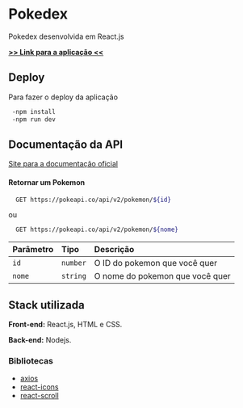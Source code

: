 # Pokedex

Pokedex desenvolvida em React.js

**[>> Link para a aplicação <<](https://reactpokemonapi.netlify.app/)**

## Deploy

Para fazer o deploy da aplicação

```bash
 -npm install
 -npm run dev
```

## Documentação da API

[Site para a documentação oficial](https://pokeapi.co/)

#### Retornar um Pokemon

```bash
  GET https://pokeapi.co/api/v2/pokemon/${id}
```

ou

```bash
  GET https://pokeapi.co/api/v2/pokemon/${nome}
```

| Parâmetro | Tipo     | Descrição                       |
| :-------- | :------- | :------------------------------ |
| `id`      | `number` | O ID do pokemon que você quer   |
| `nome`    | `string` | O nome do pokemon que você quer |

## Stack utilizada

**Front-end:** React.js, HTML e CSS.

**Back-end:** Nodejs.

### Bibliotecas

- [axios](https://axios-http.com/ptbr/docs/intro)
- [react-icons](https://react-icons.github.io/react-icons/)
- [react-scroll](https://www.npmjs.com/package/react-scroll)
